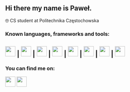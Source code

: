 ## Hi there my name is Paweł.

🤓 CS student at Politechnika Częstochowska <br/>

### Known languages, frameworks and tools:
<img src="https://upload.wikimedia.org/wikipedia/commons/4/4c/Typescript_logo_2020.svg" width="32" height="32" /> |
<img src="https://seeklogo.com/images/G/gatsby-logo-1A245AD37F-seeklogo.com.png" width="32" height="32"> |
<img src="https://icon-library.com/images/react-icon/react-icon-29.jpg" width="32" height="32"> |
<img src="https://d2eip9sf3oo6c2.cloudfront.net/tags/images/000/001/057/full/scsslogo.png" width="32" height="32"> |
<img src="https://bedekodzic.pl/wp-content/uploads/2018/03/flat550x550075f.u1.jpg" width="32" height="32"> |
<img src="https://upload.wikimedia.org/wikipedia/commons/thumb/b/b2/Bootstrap_logo.svg/1200px-Bootstrap_logo.svg.png" width="32" height="32"> |
<img src="https://raw.githubusercontent.com/styled-components/brand/master/styled-components.png" width="32" height="32"> |
<img src="https://raw.githubusercontent.com/reduxjs/redux/master/logo/logo.png" width="32" height="32">
--------------------------------------------------------------------------------------------------------------------------------------------------------------------

### You can find me on:
<a href="https://www.linkedin.com/in/paweł-sławuta-64709219a/"><img src="https://cdn-icons-png.flaticon.com/512/174/174857.png" width="32" height="32" /></a>
<a href="https://discordapp.com/users/452547748173185035"><img src="https://camo.githubusercontent.com/5d12d925cf0d72abb5a576bb9d76ff91da79b6cc56b4378d4b823cf16f921922/68747470733a2f2f6d617863646e2e69636f6e73382e636f6d2f53686172652f69636f6e2f4c6f676f732f2f646973636f72645f6c6f676f313630302e706e67" width="32" height="32"/> </a>

